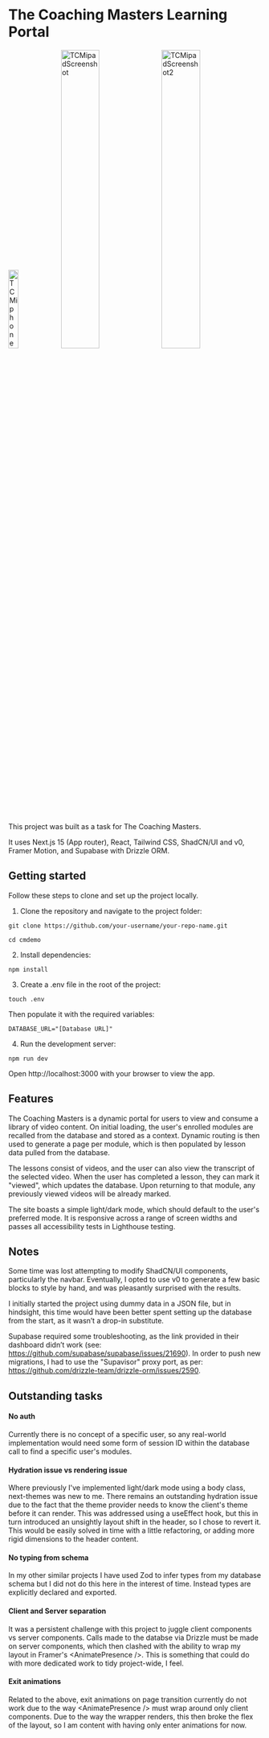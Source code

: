 # The Coaching Masters Learning Portal

<img src="https://github.com/user-attachments/assets/68c05d35-3bdf-4237-af3c-fe98b3577239" alt="TCMiphoneScreenshot" width="20%">
<img src="https://github.com/user-attachments/assets/d6eeaae7-ef1c-4595-9ce9-eefbf9f39034" alt="TCMipadScreenshot" width="39%">
<img src="https://github.com/user-attachments/assets/e5977074-8404-440c-8f36-6251bc84e4c8" alt="TCMipadScreenshot2" width="39%">

This project was built as a task for The Coaching Masters.

It uses Next.js 15 (App router), React, Tailwind CSS, ShadCN/UI and v0, Framer Motion, and Supabase with Drizzle ORM.

## Getting started
Follow these steps to clone and set up the project locally.

1. Clone the repository and navigate to the project folder:
```
git clone https://github.com/your-username/your-repo-name.git
```

```
cd cmdemo
```

2. Install dependencies:
```
npm install
```

3. Create a .env file in the root of the project: 
```
touch .env
```
Then populate it with the required variables:
```
DATABASE_URL="[Database URL]"
```

4. Run the development server:
```
npm run dev
```
Open http://localhost:3000 with your browser to view the app.

## Features
The Coaching Masters is a dynamic portal for users to view and consume a library of video content. On initial loading, the user's enrolled modules are recalled from the database and stored as a context. Dynamic routing is then used to generate a page per module, which is then populated by lesson data pulled from the database.

The lessons consist of videos, and the user can also view the transcript of the selected video. When the user has completed a lesson, they can mark it "viewed", which updates the database. Upon returning to that module, any previously viewed videos will be already marked.

The site boasts a simple light/dark mode, which should default to the user's preferred mode. It is responsive across a range of screen widths and passes all accessibility tests in Lighthouse testing.

## Notes
Some time was lost attempting to modify ShadCN/UI components, particularly the navbar. Eventually, I opted to use v0 to generate a few basic blocks to style by hand, and was pleasantly surprised with the results.

I initially started the project using dummy data in a JSON file, but in hindsight, this time would have been better spent setting up the database from the start, as it wasn’t a drop-in substitute.

Supabase required some troubleshooting, as the link provided in their dashboard didn’t work (see: https://github.com/supabase/supabase/issues/21690). In order to push new migrations, I had to use the "Supavisor" proxy port, as per: https://github.com/drizzle-team/drizzle-orm/issues/2590.

## Outstanding tasks
#### No auth
Currently there is no concept of a specific user, so any real-world implementation would need some form of session ID within the database call to find a specific user's modules.

#### Hydration issue vs rendering issue
Where previously I've implemented light/dark mode using a body class, next-themes was new to me. There remains an outstanding hydration issue due to the fact that the theme provider needs to know the client's theme before it can render. This was addressed using a useEffect hook, but this in turn introduced an unsightly layout shift in the header, so I chose to revert it. This would be easily solved in time with a little refactoring, or adding more rigid dimensions to the header content.

#### No typing from schema
In my other similar projects I have used Zod to infer types from my database schema but I did not do this here in the interest of time. Instead types are explicitly declared and exported.

#### Client and Server separation
It was a persistent challenge with this project to juggle client components vs server components. Calls made to the databse via Drizzle must be made on server components, which then clashed with the ability to wrap my layout in Framer's \<AnimatePresence />. This is something that could do with more dedicated work to tidy project-wide, I feel.

#### Exit animations
Related to the above, exit animations on page transition currently do not work due to the way \<AnimatePresence /> must wrap around only client components. Due to the way the wrapper renders, this then broke the flex of the layout, so I am content with having only enter animations for now.
